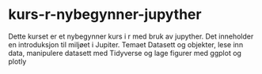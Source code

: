 # kurs-r-nybegynner-jupyther
Dette kurset er et nybegynner kurs i r med bruk av jupyther. Det inneholder en introduksjon til miljøet i Jupiter. Temaet Datasett og objekter, lese inn data, manipulere datasett med Tidyverse og lage figurer med ggplot og plotly
